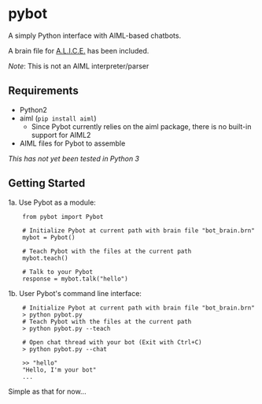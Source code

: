 # pybot
A simply Python interface with AIML-based chatbots.

A brain file for [A.L.I.C.E.](http://www.alicebot.org/aiml.html) has been included.

*Note*: This is not an AIML interpreter/parser

## Requirements

- Python2
- aiml (`pip install aiml`)
    - Since Pybot currently relies on the aiml package, there is no built-in support for AIML2
- AIML files for Pybot to assemble

*This has not yet been tested in Python 3*

## Getting Started

1a. Use Pybot as a module:   

        from pybot import Pybot
           
        # Initialize Pybot at current path with brain file "bot_brain.brn"
        mybot = Pybot() 
        
        # Teach Pybot with the files at the current path
        mybot.teach()   
        
        # Talk to your Pybot
        response = mybot.talk("hello") 
        
1b. User Pybot's command line interface:

        # Initialize Pybot at current path with brain file "bot_brain.brn"
        > python pybot.py
        # Teach Pybot with the files at the current path
        > python pybot.py --teach
        
        # Open chat thread with your bot (Exit with Ctrl+C)
        > python pybot.py --chat
        
        >> "hello"
        "Hello, I'm your bot"
        ...
        
Simple as that for now...